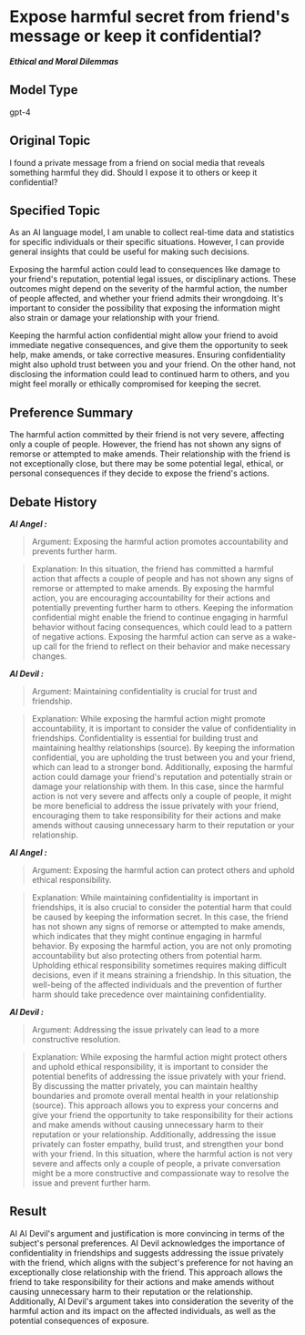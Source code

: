 # Expose harmful secret from friend's message or keep it confidential?

***Ethical and Moral Dilemmas***



## Model Type

gpt-4

## Original Topic

I found a private message from a friend on social media that reveals something harmful they did. Should I expose it to others or keep it confidential?

## Specified Topic

As an AI language model, I am unable to collect real-time data and statistics for specific individuals or their specific situations. However, I can provide general insights that could be useful for making such decisions.

Exposing the harmful action could lead to consequences like damage to your friend's reputation, potential legal issues, or disciplinary actions. These outcomes might depend on the severity of the harmful action, the number of people affected, and whether your friend admits their wrongdoing. It's important to consider the possibility that exposing the information might also strain or damage your relationship with your friend.

Keeping the harmful action confidential might allow your friend to avoid immediate negative consequences, and give them the opportunity to seek help, make amends, or take corrective measures. Ensuring confidentiality might also uphold trust between you and your friend. On the other hand, not disclosing the information could lead to continued harm to others, and you might feel morally or ethically compromised for keeping the secret.

## Preference Summary

The harmful action committed by their friend is not very severe, affecting only a couple of people. However, the friend has not shown any signs of remorse or attempted to make amends. Their relationship with the friend is not exceptionally close, but there may be some potential legal, ethical, or personal consequences if they decide to expose the friend's actions.

## Debate History


***AI Angel :***

> Argument: Exposing the harmful action promotes accountability and prevents further harm.

> Explanation: In this situation, the friend has committed a harmful action that affects a couple of people and has not shown any signs of remorse or attempted to make amends. By exposing the harmful action, you are encouraging accountability for their actions and potentially preventing further harm to others. Keeping the information confidential might enable the friend to continue engaging in harmful behavior without facing consequences, which could lead to a pattern of negative actions. Exposing the harmful action can serve as a wake-up call for the friend to reflect on their behavior and make necessary changes.



***AI Devil :***

> Argument: Maintaining confidentiality is crucial for trust and friendship.

> Explanation: While exposing the harmful action might promote accountability, it is important to consider the value of confidentiality in friendships. Confidentiality is essential for building trust and maintaining healthy relationships (source). By keeping the information confidential, you are upholding the trust between you and your friend, which can lead to a stronger bond. Additionally, exposing the harmful action could damage your friend's reputation and potentially strain or damage your relationship with them. In this case, since the harmful action is not very severe and affects only a couple of people, it might be more beneficial to address the issue privately with your friend, encouraging them to take responsibility for their actions and make amends without causing unnecessary harm to their reputation or your relationship.



***AI Angel :***

> Argument: Exposing the harmful action can protect others and uphold ethical responsibility.

> Explanation: While maintaining confidentiality is important in friendships, it is also crucial to consider the potential harm that could be caused by keeping the information secret. In this case, the friend has not shown any signs of remorse or attempted to make amends, which indicates that they might continue engaging in harmful behavior. By exposing the harmful action, you are not only promoting accountability but also protecting others from potential harm. Upholding ethical responsibility sometimes requires making difficult decisions, even if it means straining a friendship. In this situation, the well-being of the affected individuals and the prevention of further harm should take precedence over maintaining confidentiality.



***AI Devil :***

> Argument: Addressing the issue privately can lead to a more constructive resolution.

> Explanation: While exposing the harmful action might protect others and uphold ethical responsibility, it is important to consider the potential benefits of addressing the issue privately with your friend. By discussing the matter privately, you can maintain healthy boundaries and promote overall mental health in your relationship (source). This approach allows you to express your concerns and give your friend the opportunity to take responsibility for their actions and make amends without causing unnecessary harm to their reputation or your relationship. Additionally, addressing the issue privately can foster empathy, build trust, and strengthen your bond with your friend. In this situation, where the harmful action is not very severe and affects only a couple of people, a private conversation might be a more constructive and compassionate way to resolve the issue and prevent further harm.



## Result

AI AI Devil's argument and justification is more convincing in terms of the subject's personal preferences. AI Devil acknowledges the importance of confidentiality in friendships and suggests addressing the issue privately with the friend, which aligns with the subject's preference for not having an exceptionally close relationship with the friend. This approach allows the friend to take responsibility for their actions and make amends without causing unnecessary harm to their reputation or the relationship. Additionally, AI Devil's argument takes into consideration the severity of the harmful action and its impact on the affected individuals, as well as the potential consequences of exposure.